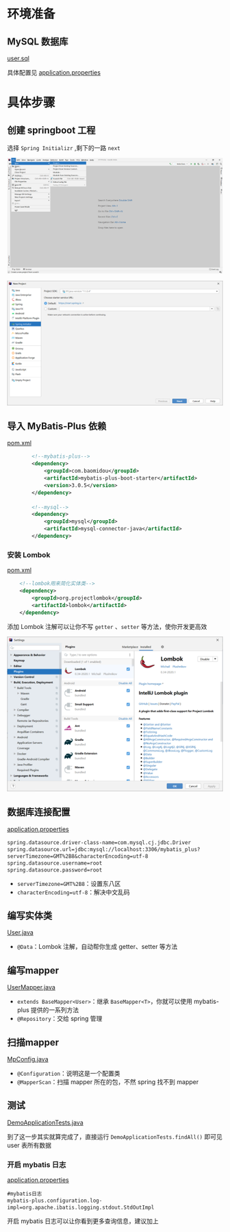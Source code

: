 # 环境准备

## MySQL 数据库

 [user.sql](data\user.sql) 

具体配置见  [application.properties](code\src\main\resources\application.properties) 

# 具体步骤

## 创建 springboot 工程

选择 `Spring Initializr` ,剩下的一路 `next`

![image-20210327123334036](image/image-20210327123334036.png)

![image-20210327123353543](image/image-20210327123353543.png)

## 导入 MyBatis-Plus 依赖

[pom.xml](code/pom.xml)

```xml
        <!--mybatis-plus-->
        <dependency>
            <groupId>com.baomidou</groupId>
            <artifactId>mybatis-plus-boot-starter</artifactId>
            <version>3.0.5</version>
        </dependency>

        <!--mysql-->
        <dependency>
            <groupId>mysql</groupId>
            <artifactId>mysql-connector-java</artifactId>
        </dependency>
```

### 安装 Lombok

[pom.xml](code/pom.xml)

```xml
    <!--lombok用来简化实体类-->
    <dependency>
        <groupId>org.projectlombok</groupId>
        <artifactId>lombok</artifactId>
    </dependency>
```

添加 Lombok 注解可以让你不写 `getter` 、`setter` 等方法，使你开发更高效

![image-20210326173259481](image/image-20210326173259481.png)

## 数据库连接配置

 [application.properties](code\src\main\resources\application.properties) 

```properties
spring.datasource.driver-class-name=com.mysql.cj.jdbc.Driver
spring.datasource.url=jdbc:mysql://localhost:3306/mybatis_plus?serverTimezone=GMT%2B8&characterEncoding=utf-8
spring.datasource.username=root
spring.datasource.password=root
```

- `serverTimezone=GMT%2B8`：设置东八区
- `characterEncoding=utf-8`：解决中文乱码

## 编写实体类

 [User.java](code\src\main\java\com\example\demo\entity\User.java) 

- `@Data`：Lombok 注解，自动帮你生成 getter、setter 等方法

## 编写mapper

  [UserMapper.java](code\src\main\java\com\example\demo\mapper\UserMapper.java) 

- `extends BaseMapper<User>`：继承 `BaseMapper<T>`，你就可以使用 mybatis-plus 提供的一系列方法
- `@Repository`：交给 spring 管理

## 扫描mapper

 [MpConfig.java](code\src\main\java\com\example\demo\config\MpConfig.java) 

- `@Configuration`：说明这是一个配置类
- `@MapperScan`：扫描 mapper 所在的包，不然 spring 找不到 mapper

## 测试

 [DemoApplicationTests.java](code\src\test\java\com\example\demo\DemoApplicationTests.java) 

到了这一步其实就算完成了，直接运行 `DemoApplicationTests.findAll()`  即可见 user 表所有数据

### 开启 mybatis 日志

 [application.properties](code\src\main\resources\application.properties) 

```properties
#mybatis日志
mybatis-plus.configuration.log-impl=org.apache.ibatis.logging.stdout.StdOutImpl
```

开启 mybatis 日志可以让你看到更多查询信息，建议加上


